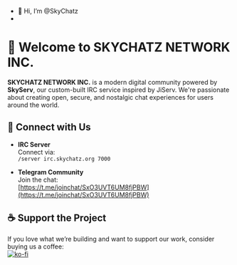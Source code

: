 - 👋 Hi, I’m @SkyChatz
- 
# 👋 Welcome to SKYCHATZ NETWORK INC.

**SKYCHATZ NETWORK INC.** is a modern digital community powered by **SkyServ**, our custom-built IRC service inspired by JiServ. We're passionate about creating open, secure, and nostalgic chat experiences for users around the world.

## 💬 Connect with Us

- **IRC Server**  
  Connect via:  
  `/server irc.skychatz.org 7000`

- **Telegram Community**  
  Join the chat:  
  [https://t.me/joinchat/SxO3UVT6UM8fjPBW](https://t.me/joinchat/SxO3UVT6UM8fjPBW)

## ☕ Support the Project

If you love what we’re building and want to support our work, consider buying us a coffee:  
[![ko-fi](https://ko-fi.com/img/githubbutton_sm.svg)](https://ko-fi.com/V7V8CW4EC)

<!---
SkyChatz/SkyChatz is a ✨ special ✨ repository because its `README.md` (this file) appears on your GitHub profile.
You can click the Preview link to take a look at your changes.
--->
